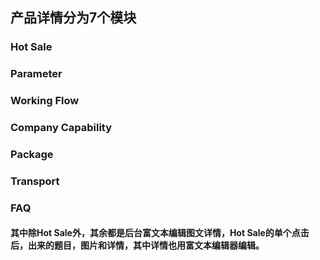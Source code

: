<!--
 * @Date         : 2020-04-27 10:12:08
 * @LastEditors  : 曾迪
 * @LastEditTime : 2020-04-27 10:24:11
 * @FilePath     : \03waimao\README.md
 -->
## 产品详情分为7个模块
### Hot Sale
### Parameter
### Working Flow
### Company Capability
### Package
### Transport
### FAQ

#### 其中除Hot Sale外，其余都是后台富文本编辑图文详情，Hot Sale的单个点击后，出来的题目，图片和详情，其中详情也用富文本编辑器编辑。

